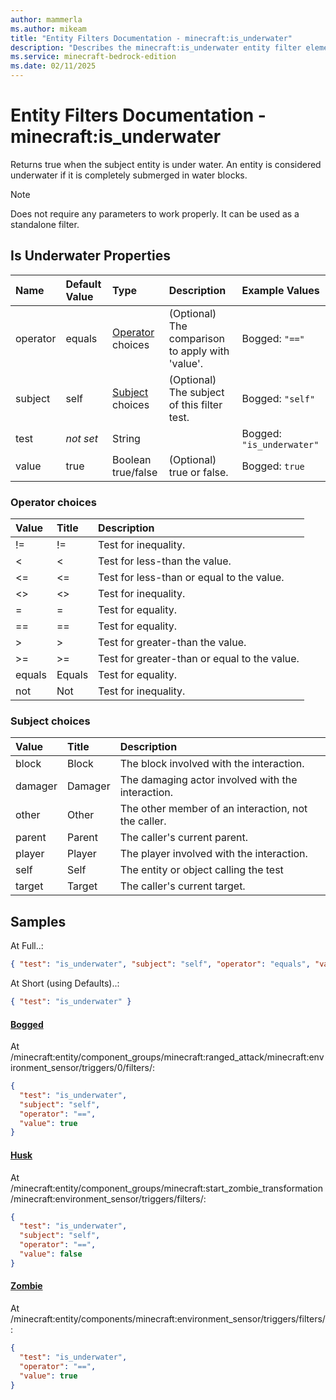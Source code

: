 ```yaml
---
author: mammerla
ms.author: mikeam
title: "Entity Filters Documentation - minecraft:is_underwater"
description: "Describes the minecraft:is_underwater entity filter element"
ms.service: minecraft-bedrock-edition
ms.date: 02/11/2025 
---
```


# Entity Filters Documentation - minecraft:is_underwater

Returns true when the subject entity is under water. An entity is considered underwater if it is completely submerged in water blocks.

> [!Note]
> Does not require any parameters to work properly. It can be used as a standalone filter.


## Is Underwater Properties

|Name       |Default Value |Type |Description |Example Values |
|:----------|:-------------|:----|:-----------|:------------- |
| operator | equals | [Operator](#operator-choices) choices | (Optional) The comparison to apply with 'value'. | Bogged: `"=="` | 
| subject | self | [Subject](#subject-choices) choices | (Optional) The subject of this filter test. | Bogged: `"self"` | 
| test | *not set* | String |  | Bogged: `"is_underwater"` | 
| value | true | Boolean true/false | (Optional) true or false. | Bogged: `true` | 

### Operator choices

|Value       |Title |Description |
|:-----------|:-----|:-----------|
| != | != | Test for inequality.|
| < | < | Test for less-than the value.|
| <= | <= | Test for less-than or equal to the value.|
| <> | <> | Test for inequality.|
| = | = | Test for equality.|
| == | == | Test for equality.|
| > | > | Test for greater-than the value.|
| >= | >= | Test for greater-than or equal to the value.|
| equals | Equals | Test for equality.|
| not | Not | Test for inequality.|

### Subject choices

|Value       |Title |Description |
|:-----------|:-----|:-----------|
| block | Block | The block involved with the interaction.|
| damager | Damager | The damaging actor involved with the interaction.|
| other | Other | The other member of an interaction, not the caller.|
| parent | Parent | The caller's current parent.|
| player | Player | The player involved with the interaction.|
| self | Self | The entity or object calling the test|
| target | Target | The caller's current target.|

## Samples

At Full..: 

```json
{ "test": "is_underwater", "subject": "self", "operator": "equals", "value": "true" }
```

At Short (using Defaults)..: 

```json
{ "test": "is_underwater" }
```

#### [Bogged](https://github.com/Mojang/bedrock-samples/tree/preview/behavior_pack/entities/bogged.json)

At /minecraft:entity/component_groups/minecraft:ranged_attack/minecraft:environment_sensor/triggers/0/filters/: 

```json
{
  "test": "is_underwater",
  "subject": "self",
  "operator": "==",
  "value": true
}
```

#### [Husk](https://github.com/Mojang/bedrock-samples/tree/preview/behavior_pack/entities/husk.json)

At /minecraft:entity/component_groups/minecraft:start_zombie_transformation/minecraft:environment_sensor/triggers/filters/: 

```json
{
  "test": "is_underwater",
  "subject": "self",
  "operator": "==",
  "value": false
}
```

#### [Zombie](https://github.com/Mojang/bedrock-samples/tree/preview/behavior_pack/entities/zombie.json)

At /minecraft:entity/components/minecraft:environment_sensor/triggers/filters/: 

```json
{
  "test": "is_underwater",
  "operator": "==",
  "value": true
}
```
